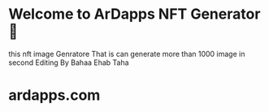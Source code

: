 # Welcome to ArDapps NFT Generator 👄
 this nft image Genratore That is can generate more than 1000 image in second
 Editing By Bahaa Ehab Taha
# ardapps.com
```
